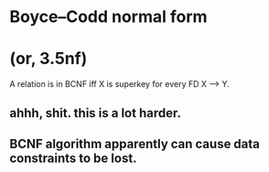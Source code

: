 
# Boyce–Codd normal form
# (or, 3.5nf)


A relation is in BCNF iff X is superkey for every FD X --> Y.


## ahhh, shit. this is a lot harder.
## BCNF algorithm apparently can cause data constraints to be lost.

